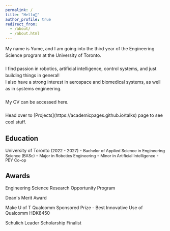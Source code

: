 ```yaml
---
permalink: /
title: "Hello👋"
author_profile: true
redirect_from: 
  - /about/
  - /about.html
---
```


<span style="line-height: 1.5;">
  My name is Yume, and I am going into the third year of the Engineering Science program at the University of Toronto. <br>
  <br>
  I find passion in robotics, artificial intelligence, control systems, and just building things in general!<br>
  I also have a strong interest in aerospace and biomedical systems, as well as in systems engineering.<br>
  <br>
  My CV can be accessed here. <br>
  <br>
  Head over to [Projects](https://academicpages.github.io/talks) page to see cool stuff.
</span>


Education
------
<span style="line-height: 1.1;">
University of Toronto <span style="font-size: 0.94em;">(2022 - 2027)</span>
- <span style="font-size: 0.9em">Bachelor of Applied Science in Engineering Science (BASc)</span>  
- <span style="font-size: 0.9em">Major in Robotics Engineering</span>  
- <span style="font-size: 0.9em">Minor in Artificial Intelligence</span>  
- <span style="font-size: 0.9em">PEY Co-op</span>
</span>

Awards
------
Engineering Science Research Opportunity Program 

Dean's Merit Award 

Make U of T Qualcomm Sponsored Prize - Best Innovative Use of Qualcomm HDK8450

Schulich Leader Scholarship Finalist